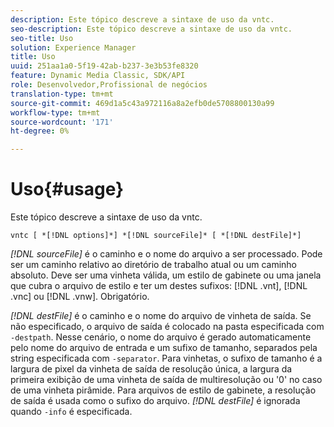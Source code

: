 ```yaml
---
description: Este tópico descreve a sintaxe de uso da vntc.
seo-description: Este tópico descreve a sintaxe de uso da vntc.
seo-title: Uso
solution: Experience Manager
title: Uso
uuid: 251aa1a0-5f19-42ab-b237-3e3b53fe8320
feature: Dynamic Media Classic, SDK/API
role: Desenvolvedor,Profissional de negócios
translation-type: tm+mt
source-git-commit: 469d1a5c43a972116a8a2efb0de5708800130a99
workflow-type: tm+mt
source-wordcount: '171'
ht-degree: 0%

---
```



# Uso{#usage}

Este tópico descreve a sintaxe de uso da vntc.

`vntc [ *[!DNL options]*] *[!DNL sourceFile]* [ *[!DNL destFile]*]`

*[!DNL sourceFile]* é o caminho e o nome do arquivo a ser processado. Pode ser um caminho relativo ao diretório de trabalho atual ou um caminho absoluto. Deve ser uma vinheta válida, um estilo de gabinete ou uma janela que cubra o arquivo de estilo e ter um destes sufixos: [!DNL .vnt], [!DNL .vnc] ou [!DNL .vnw]. Obrigatório.

*[!DNL destFile]* é o caminho e o nome do arquivo de vinheta de saída. Se não especificado, o arquivo de saída é colocado na pasta especificada com `-destpath`. Nesse cenário, o nome do arquivo é gerado automaticamente pelo nome do arquivo de entrada e um sufixo de tamanho, separados pela string especificada com `-separator`. Para vinhetas, o sufixo de tamanho é a largura de pixel da vinheta de saída de resolução única, a largura da primeira exibição de uma vinheta de saída de multiresolução ou &#39;0&#39; no caso de uma vinheta pirâmide. Para arquivos de estilo de gabinete, a resolução de saída é usada como o sufixo do arquivo. *[!DNL destFile]* é ignorada quando  `-info` é especificada.
